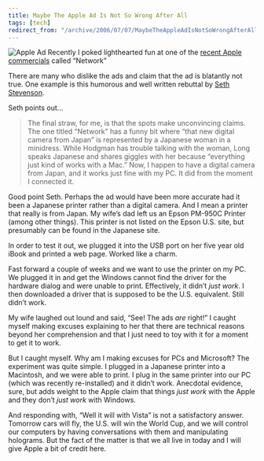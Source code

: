 ```yaml
---
title: Maybe The Apple Ad Is Not So Wrong After All
tags: [tech]
redirect_from: "/archive/2006/07/07/MaybeTheAppleAdIsNotSoWrongAfterAll.aspx/"
---
```


![Apple Ad](https://haacked.com/images/AppleAd.jpg) Recently I poked
lighthearted fun at one of the [recent Apple
commercials](https://haacked.com/archive/2006/06/30/ApplesUnintendedComplimentToWindows.aspx "Apple Commercial")
called “Network”

There are many who dislike the ads and claim that the ad is blatantly
not true. One example is this humorous and well written rebuttal by
[Seth Stevenson](http://www.slate.com/id/2143810 "Mac Attack").

Seth points out...

> The final straw, for me, is that the spots make unconvincing claims.
> The one titled “Network” has a funny bit where “that new digital
> camera from Japan” is represented by a Japanese woman in a minidress.
> While Hodgman has trouble talking with the woman, Long speaks Japanese
> and shares giggles with her because “everything just kind of works
> with a Mac.” Now, I happen to have a digital camera from Japan, and it
> works just fine with my PC. It did from the moment I connected it.

Good point Seth. Perhaps the ad would have been more accurate had it
been a Japanese printer rather than a digital camera. And I mean a
printer that really is from Japan. My wife’s dad left us an Epson
PM-950C Printer (among other things). This printer is not listed on the
Epson U.S. site, but presumably can be found in the Japanese site.

In order to test it out, we plugged it into the USB port on her five
year old iBook and printed a web page. Worked like a charm.

Fast forward a couple of weeks and we want to use the printer on my PC.
We plugged it in and get the Windows cannot find the driver for the
hardware dialog and were unable to print. Effectively, it didn’t *just
work*. I then downloaded a driver that is supposed to be the U.S.
equivalent. Still didn’t work.

My wife laughed out lound and said, “See! The ads *are* right!” I caught
myself making excuses explaining to her that there are technical reasons
beyond her comprehension and that I just need to toy with it for a
moment to get it to work.

But I caught myself. Why am I making excuses for PCs and Microsoft? The
experiment was quite simple. I plugged in a Japanese printer into a
Macintosh, and we were able to print. I plug in the same printer into
our PC (which was recently re-installed) and it didn’t work. Anecdotal
evidence, sure, but adds weight to the Apple claim that things *just
work* with the Apple and they don’t *just work* with Windows.

And responding with, “Well it will with Vista” is not a satisfactory
answer. Tomorrow cars will fly, the U.S. will win the World Cup, and we
will control our computers by having conversations with them and
manipulating holograms. But the fact of the matter is that we all live
in today and I will give Apple a bit of credit here.

